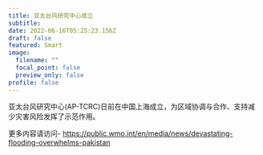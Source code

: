 ```yaml
---
title: 亚太台风研究中心成立
subtitle: 
date: 2022-06-16T05:25:23.156Z
draft: false
featured: Smart
image:
  filename: ""
  focal_point: false
  preview_only: false
profile: false
---
```

亚太台风研究中心(AP-TCRC)日前在中国上海成立，为区域协调与合作、支持减少灾害风险发挥了示范作用。

<!--more-->

更多内容请访问- https://public.wmo.int/en/media/news/devastating-flooding-overwhelms-pakistan